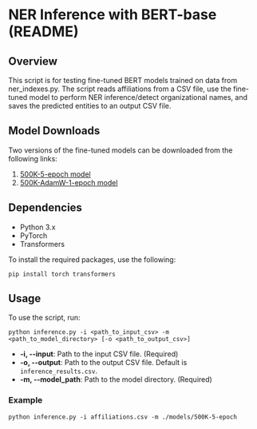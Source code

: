 # NER Inference with BERT-base (README)

## Overview

This script is for testing fine-tuned BERT models trained on data from ner_indexes.py. The script reads affiliations from a CSV file, use the fine-tuned model to perform NER inference/detect organizational names, and saves the predicted entities to an output CSV file. 

## Model Downloads

Two versions of the fine-tuned models can be downloaded from the following links:

1. [500K-5-epoch model](https://huggingface.co/poodledude/ner-test-bert-base-uncased-finetuned-500K-5-epoch/tree/main)
2. [500K-AdamW-1-epoch model](https://huggingface.co/poodledude/ner-test-bert-base-uncased-finetuned-500K-AdamW-1-epoch/tree/main)


## Dependencies

- Python 3.x
- PyTorch
- Transformers

To install the required packages, use the following:

```
pip install torch transformers
```

## Usage

To use the script, run:

```
python inference.py -i <path_to_input_csv> -m <path_to_model_directory> [-o <path_to_output_csv>]
```

- **-i, --input**: Path to the input CSV file. (Required)
- **-o, --output**: Path to the output CSV file. Default is `inference_results.csv`.
- **-m, --model_path**: Path to the model directory. (Required)

### Example

```
python inference.py -i affiliations.csv -m ./models/500K-5-epoch
```

